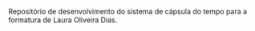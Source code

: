 Repositório de desenvolvimento do sistema de cápsula do tempo para a formatura de Laura Oliveira Dias.
